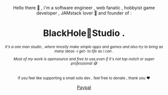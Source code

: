 <div align="center"><p>Hello there 👋 , i'm a software engineer , web fanatic , hobbyist game developer , JAMstack lover 🖤 and founder of  :</p>
<h1> BlackHole🌌Studio .</h1>
  <h6>
    <small><p>It's a one man studio , where imostly make simple apps and games and also try to bring as many ideas -i get- to life as i can . </p>
    <p>Most of my work is opensource and free to use,even if it's not top-notch or super professional 😅</p></small>
  </h6>


<p><small>If you feel like supporting a small solo dev , feel free to donate , thank you ❤️</small></p>
<a href="https://www.paypal.me/ztf666">Paypal </a>

</div>
